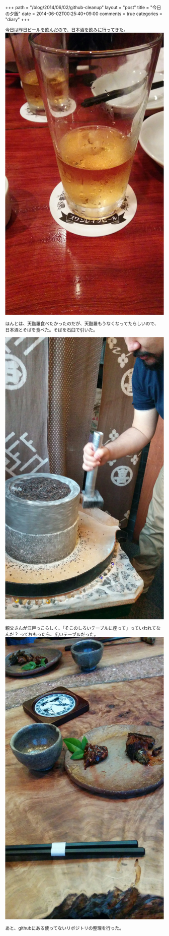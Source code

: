 +++
path = "/blog/2014/06/02/github-cleanup"
layout = "post"
title = "今日の夕飯"
date = 2014-06-02T00:25:40+09:00
comments = true
categories = "diary"
+++

今日は昨日ビールを飲んだので、日本酒を飲みに行ってきた。
![昨日のビール](/images/photo/yaesu-beer.webp)

ほんとは、天麩羅食べたかったのだが、天麩羅もうなくなってたらしいので、
日本酒とそばを食べた。そばを石臼で引いた。

![石臼](/images/photo/kameari-soba.webp)

親父さんが江戸っこらしく、「そこのしろいテーブルに座って」っていわれてなんだ？
っておもったら、広いテーブルだった。
![お通し](/images/photo/kameari-miso.webp)

あと、githubにある使ってないリポジトリの整理を行った。
